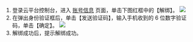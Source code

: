 1. 登录云平台控制台，进入 [账号信息](http://console.tce.fsphere.cn/developer) 页面，单击下图红框中的【解绑】。
![](http://imgcache.tce.fsphere.cn/static/mc.qcloudimg.com/static/img/2fbc9eb51dab602e32e9e9075331e843/image.png)
2. 在弹出身份验证框后，单击【发送验证码】，输入手机收到的 6 位数字验证码，单击【确定】。
![](http://imgcache.tce.fsphere.cn/static/mc.qcloudimg.com/static/img/f7db11ac5cec51ffac23cf820f21a5a9/image.png)
3. 解绑成功后，提示解绑成功。
